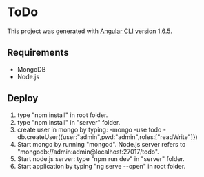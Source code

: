 # ToDo

This project was generated with [Angular CLI](https://github.com/angular/angular-cli) version 1.6.5.

## Requirements

- MongoDB
- Node.js

## Deploy

1. type "npm install" in root folder.
2. type "npm install" in "server" folder.
3. create user in mongo by typing:
	-mongo
	-use todo
	-db.createUser({user:"admin",pwd:"admin",roles:["readWrite"]})
4. Start mongo by running "mongod". Node.js server refers to "mongodb://admin:admin@localhost:27017/todo".
5. Start node.js server: type "npm run dev" in "server" folder.
6. Start application by typing "ng serve --open" in root folder.

